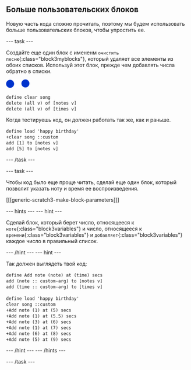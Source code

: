 ## Больше пользовательских блоков

Новую часть кода сложно прочитать, поэтому мы будем использовать больше пользовательских блоков, чтобы упростить ее.

\--- task \---

Создайте еще один блок с имененм `очистить песню`{:class="block3myblocks"}, который удаляет все элементы из обоих списков. Используй этот блок, прежде чем добавлять числа обратно в списки.

![спрайт ноты](images/note-sprite.png)

```blocks3
define clear song
delete (all v) of [notes v]
delete (all v) of [times v]
```

Когда тестируешь код, он должен работать так же, как и раньше.

```blocks3
define load 'happy birthday'
+clear song ::custom
add [1] to [notes v]
add [5] to [notes v]
```

\--- /task \---

\--- task \---

Чтобы код было еще проще читать, сделай еще один блок, который позволит указать ноту и время ее воспроизведения.

[[[generic-scratch3-make-block-parameters]]]

\--- hints \--- \--- hint \---

Сделай блок, который берет число, относящееся к `ноте`{:class="block3variables"} и число, относящееся к `времени`{:class="block3variables"} и `добавляет`{:class="block3variables"} каждое число в правильный список.

\--- /hint \--- \--- hint \---

Так должен выглядеть твой код:

```blocks3
define Add note (note) at (time) secs
add (note :: custom-arg) to [notes v]
add (time :: custom-arg) to [times v]

define load 'happy birthday'
clear song ::custom
+Add note (1) at (5) secs
+Add note (1) at (5.5) secs
+Add note (3) at (6) secs
+Add note (1) at (7) secs
+Add note (6) at (8) secs
+Add note (5) at (9) secs
```

\--- /hint \--- \--- /hints \---

\--- /task \---
